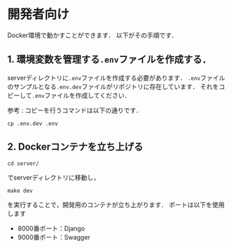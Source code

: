 # 開発者向け
Docker環境で動かすことができます．
以下がその手順です．

## 1. 環境変数を管理する`.env`ファイルを作成する．
serverディレクトリに`.env`ファイルを作成する必要があります．
`.env`ファイルのサンプルとなる`.env.dev`ファイルがリポジトリに存在しています．
それをコピーして`.env`ファイルを作成してください．

参考 : コピーを行うコマンドは以下の通りです．
```
cp .env.dev .env
```

## 2. Dockerコンテナを立ち上げる
```
cd server/
```
でserverディレクトリに移動し，
```
make dev
```
を実行することで，開発用のコンテナが立ち上がります．
ポートは以下を使用します
- 8000番ポート：Django
- 9000番ポート：Swagger
